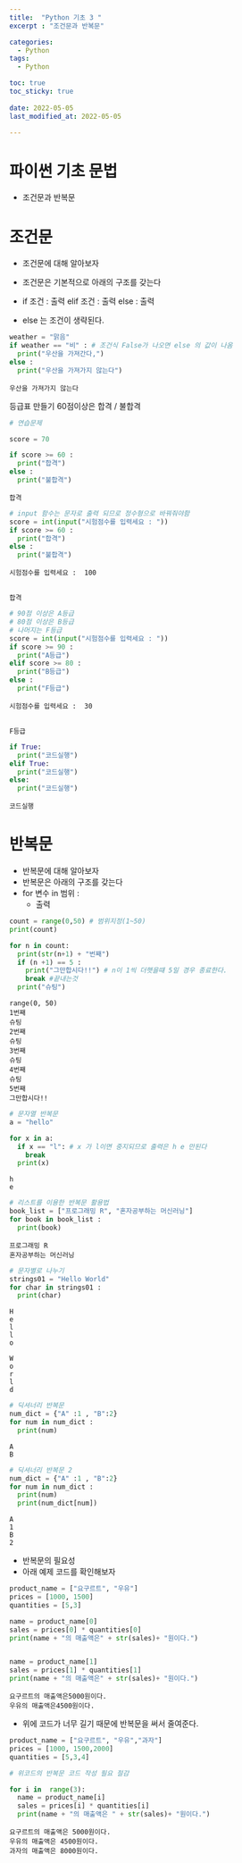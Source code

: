 ```yaml
---
title:  "Python 기초 3 "
excerpt : "조건문과 반복문"

categories:
  - Python
tags:
  - Python

toc: true
toc_sticky: true
 
date: 2022-05-05
last_modified_at: 2022-05-05

---
```

# 파이썬 기초 문법
 - 조건문과 반복문
 

# 조건문 
 - 조건문에 대해 알아보자

 - 조건문은 기본적으로  아래의 구조를 갖는다
 -   if 조건 : 
         출력
     elif 조건 :
         출력
     else :
         출력
 - else 는 조건이 생략된다.


```python
weather = "맑음"
if weather == "비" : # 조건식 False가 나오면 else 의 값이 나옴
  print("우산을 가져간다,")
else : 
  print("우산을 가져가지 않는다")
```

    우산을 가져가지 않는다
    

등급표 만들기
60점이상은 합격 / 불합격


```python
# 연습문제

score = 70

if score >= 60 :
  print("합격")
else :
  print("불합격")
```

    합격
    


```python
# input 함수는 문자로 출력 되므로 정수형으로 바꿔줘야함
score = int(input("시험점수를 입력세요 : ")) 
if score >= 60 :
  print("합격")
else :
  print("불합격")
```

    시험점수를 입력세요 :  100
    

    합격
    


```python
# 90점 이상은 A등급
# 80점 이상은 B등급
# 나머지는 F등급
score = int(input("시험점수를 입력세요 : "))
if score >= 90 :
  print("A등급")
elif score >= 80 :
  print("B등급")
else :
  print("F등급")
```

    시험점수를 입력세요 :  30
    

    F등급
    


```python
if True:
  print("코드실행")
elif True:
  print("코드실행")
else:
  print("코드실행")
```

    코드실행
    

# 반복문
- 반복문에 대해 알아보자
- 반복문은 아래의 구조를 갖는다
- for 변수 in 범위 :
    - 출력


```python
count = range(0,50) # 범위지정(1~50)
print(count)

for n in count:
  print(str(n+1) + "번째")
  if (n +1) == 5 :
    print("그만합시다!!") # n이 1씩 더햇을떄 5일 경우 종료한다.
    break #끝내는것
  print("슈팅")
```

    range(0, 50)
    1번째
    슈팅
    2번째
    슈팅
    3번째
    슈팅
    4번째
    슈팅
    5번째
    그만합시다!!
    


```python
# 문자열 반복문
a = "hello"

for x in a:
  if x == "l": # x 가 l이면 중지되므로 출력은 h e 만된다
    break
  print(x)
```

    h
    e
    


```python
# 리스트를 이용한 반복문 활용법
book_list = ["프로그래밍 R", "혼자공부하는 머신러닝"]
for book in book_list :
  print(book)
```

    프로그래밍 R
    혼자공부하는 머신러닝
    


```python
# 문자별로 나누기
strings01 = "Hello World"
for char in strings01 :
  print(char)
```

    H
    e
    l
    l
    o
     
    W
    o
    r
    l
    d
    


```python
# 딕셔너리 반복문
num_dict = {"A" :1 , "B":2}
for num in num_dict :
  print(num)
```

    A
    B
    


```python
# 딕셔너리 반복문 2
num_dict = {"A" :1 , "B":2}
for num in num_dict :
  print(num)
  print(num_dict[num])
```

    A
    1
    B
    2
    

- 반복문의 필요성
- 아래 예제 코드를 확인해보자


```python
product_name = ["요구르트", "우유"]
prices = [1000, 1500]
quantities = [5,3]

name = product_name[0]
sales = prices[0] * quantities[0]
print(name + "의 매출액은" + str(sales)+ "원이다.")


name = product_name[1]
sales = prices[1] * quantities[1]
print(name + "의 매출액은" + str(sales)+ "원이다.")
```

    요구르트의 매출액은5000원이다.
    우유의 매출액은4500원이다.
    

- 위에 코드가 너무 길기 때문에 반복문을 써서 줄여준다.


```python
product_name = ["요구르트", "우유","과자"]
prices = [1000, 1500,2000]
quantities = [5,3,4]

# 위코드의 반복문 코드 작성 필요 절감

for i in  range(3): 
  name = product_name[i]
  sales = prices[i] * quantities[i]
  print(name + "의 매출액은 " + str(sales)+ "원이다.") 
```

    요구르트의 매출액은 5000원이다.
    우유의 매출액은 4500원이다.
    과자의 매출액은 8000원이다.
    
